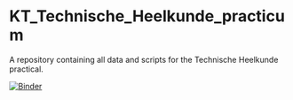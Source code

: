 # KT_Technische_Heelkunde_practicum
A repository containing all data and scripts for the Technische Heelkunde practical. 

[![Binder](https://mybinder.org/badge_logo.svg)](https://mybinder.org/v2/gh/khalidelghoul/KT_Technische_Heelkunde_practicum/HEAD)
